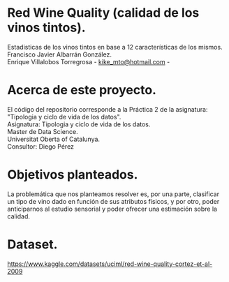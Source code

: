 # Red Wine Quality (calidad de los vinos tintos).
Estadisticas de los vinos tintos en base a 12 características de los mismos.  
Francisco Javier Albarrán González.  
Enrique Villalobos Torregrosa - kike_mto@hotmail.com -   

# Acerca de este proyecto.
El código del repositorio corresponde a la Práctica 2 de la asignatura: "Tipologia y ciclo de vida de los datos".  
Asignatura: Tipologia y ciclo de vida de los datos.  
Master de Data Science.  
Universitat Oberta of Catalunya.  
Consultor: Diego Pérez  

# Objetivos planteados.  
La problemática que nos planteamos resolver es, por una parte, clasificar un tipo de vino dado en función de
sus atributos físicos, y por otro, poder anticiparnos al estudio sensorial y poder ofrecer una estimación sobre
la calidad.

# Dataset.  
https://www.kaggle.com/datasets/uciml/red-wine-quality-cortez-et-al-2009  
  
